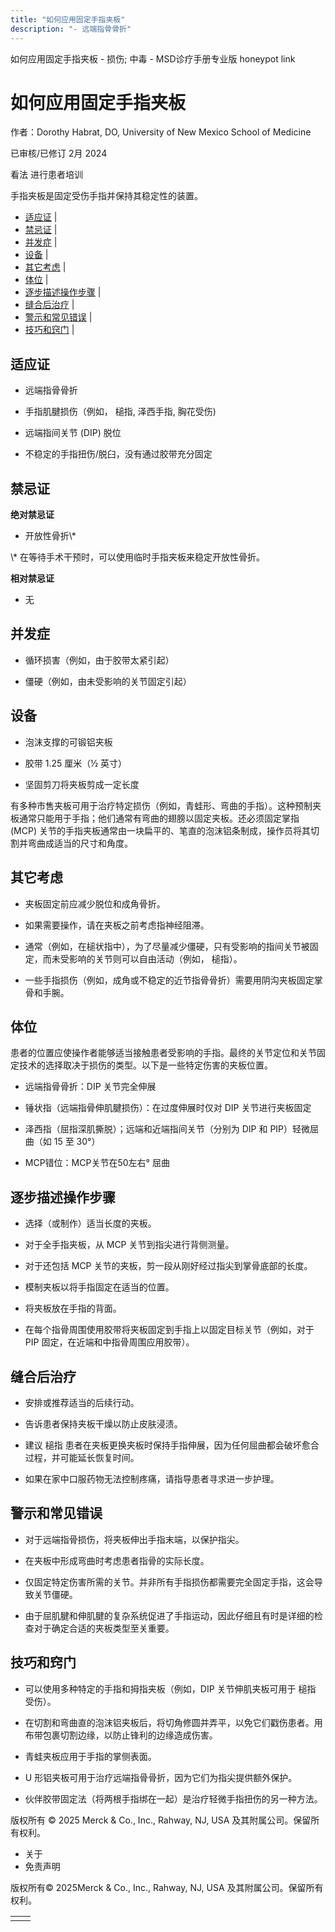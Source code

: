 ```yaml
---
title: "如何应用固定手指夹板"
description: "- 远端指骨骨折"
---
```


﻿如何应用固定手指夹板 \- 损伤; 中毒 \- MSD诊疗手册专业版 honeypot link

# 如何应用固定手指夹板

作者：Dorothy Habrat, DO, University of New Mexico School of Medicine

已审核/已修订 2月 2024

看法 进行患者培训

手指夹板是固定受伤手指并保持其稳定性的装置。

- [适应证](#适应证_v54267717_zh) \|
- [禁忌证](#禁忌证_v54267730_zh) \|
- [并发症](#并发症_v54267741_zh) \|
- [设备](#设备_v54267748_zh) \|
- [其它考虑](#其它考虑_v54267758_zh) \|
- [体位](#体位_v54267770_zh) \|
- [逐步描述操作步骤](#逐步描述操作步骤_v54267782_zh) \|
- [缝合后治疗](#缝合后治疗_v54267797_zh) \|
- [警示和常见错误](#警示和常见错误_v54267809_zh) \|
- [技巧和窍门](#技巧和窍门_v54267820_zh) \|

## 适应证

- 远端指骨骨折

- 手指肌腱损伤（例如， 槌指, 泽西手指, 胸花受伤)

- 远端指间关节 (DIP) 脱位

- 不稳定的手指扭伤/脱臼，没有通过胶带充分固定


## 禁忌证

**绝对禁忌证**

- 开放性骨折\\*


\\* 在等待手术干预时，可以使用临时手指夹板来稳定开放性骨折。

**相对禁忌证**

- 无


## 并发症

- 循环损害（例如，由于胶带太紧引起）

- 僵硬（例如，由未受影响的关节固定引起）


## 设备

- 泡沫支撑的可锻铝夹板

- 胶带 1.25 厘米（½ 英寸）

- 坚固剪刀将夹板剪成一定长度


有多种市售夹板可用于治疗特定损伤（例如，青蛙形、弯曲的手指）。这种预制夹板通常只能用于手指；他们通常有弯曲的翅膀以固定夹板。还必须固定掌指 (MCP) 关节的手指夹板通常由一块扁平的、笔直的泡沫铝条制成，操作员将其切割并弯曲成适当的尺寸和角度。

## 其它考虑

- 夹板固定前应减少脱位和成角骨折。

- 如果需要操作，请在夹板之前考虑指神经阻滞。

- 通常（例如，在槌状指中），为了尽量减少僵硬，只有受影响的指间关节被固定，而未受影响的关节则可以自由活动（例如， 槌指）。

- 一些手指损伤（例如，成角或不稳定的近节指骨骨折）需要用阴沟夹板固定掌骨和手腕。


## 体位

患者的位置应使操作者能够适当接触患者受影响的手指。最终的关节定位和关节固定技术的选择取决于损伤的类型。以下是一些特定伤害的夹板位置。

- 远端指骨骨折：DIP 关节完全伸展

- 锤状指（远端指骨伸肌腱损伤）：在过度伸展时仅对 DIP 关节进行夹板固定

- 泽西指（屈指深肌撕脱）；远端和近端指间关节（分别为 DIP 和 PIP）轻微屈曲（如 15 至 30°）

- MCP错位：MCP关节在50左右° 屈曲


## 逐步描述操作步骤

- 选择（或制作）适当长度的夹板。

- 对于全手指夹板，从 MCP 关节到指尖进行背侧测量。

- 对于还包括 MCP 关节的夹板，剪一段从刚好经过指尖到掌骨底部的长度。

- 模制夹板以将手指固定在适当的位置。

- 将夹板放在手指的背面。

- 在每个指骨周围使用胶带将夹板固定到手指上以固定目标关节（例如，对于 PIP 固定，在近端和中指骨周围应用胶带）。


## 缝合后治疗

- 安排或推荐适当的后续行动。

- 告诉患者保持夹板干燥以防止皮肤浸渍。

- 建议 槌指 患者在夹板更换夹板时保持手指伸展，因为任何屈曲都会破坏愈合过程，并可能延长恢复时间。

- 如果在家中口服药物无法控制疼痛，请指导患者寻求进一步护理。


## 警示和常见错误

- 对于远端指骨损伤，将夹板伸出手指末端，以保护指尖。

- 在夹板中形成弯曲时考虑患者指骨的实际长度。

- 仅固定特定伤害所需的关节。并非所有手指损伤都需要完全固定手指，这会导致关节僵硬。

- 由于屈肌腱和伸肌腱的复杂系统促进了手指运动，因此仔细且有时是详细的检查对于确定合适的夹板类型至关重要。


## 技巧和窍门

- 可以使用多种特定的手指和拇指夹板（例如，DIP 关节伸肌夹板可用于 槌指 受伤）。

- 在切割和弯曲直的泡沫铝夹板后，将切角修圆并弄平，以免它们戳伤患者。用布带包裹切割边缘，以防止锋利的边缘造成伤害。

- 青蛙夹板应用于手指的掌侧表面。

- U 形铝夹板可用于治疗远端指骨骨折，因为它们为指尖提供额外保护。

- 伙伴胶带固定法（将两根手指绑在一起）是治疗轻微手指扭伤的另一种方法。




版权所有 © 2025
Merck & Co., Inc., Rahway, NJ, USA 及其附属公司。保留所有权利。

- 关于
- 免责声明

版权所有© 2025Merck & Co., Inc., Rahway, NJ, USA 及其附属公司。保留所有权利。

|     |     |
| --- | --- |
|  |  |